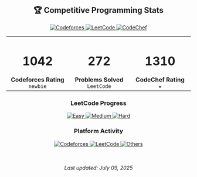 <!-- Competitive Programming Stats - Dark Theme -->

<div align="center">

  <!-- Title with custom styling -->
  <h2>🏆 Competitive Programming Stats</h2>

  <!-- Main Stats Cards - Top Row -->
  <a href="https://codeforces.com/profile/bhanuteja_g">
    <img src="https://img.shields.io/badge/Codeforces-1042-58d3b9?style=for-the-badge&logo=codeforces&logoColor=white&labelColor=0d1117" alt="Codeforces">
  </a>
  <a href="https://leetcode.com/bhanuteja_g/">
    <img src="https://img.shields.io/badge/LeetCode-272_problems-58d3b9?style=for-the-badge&logo=leetcode&logoColor=white&labelColor=0d1117" alt="LeetCode">
  </a>
  <a href="https://www.codechef.com/users/bhanuteja_g">
    <img src="https://img.shields.io/badge/CodeChef-1310-58d3b9?style=for-the-badge&logo=codechef&logoColor=white&labelColor=0d1117" alt="CodeChef">
  </a>

  <!-- Stats Summary in GitHub-compatible table -->
  <table>
    <tr>
      <td align="center" width="200">
        <h1>1042</h1>
        <strong>Codeforces Rating</strong>
        <br>
        <code>newbie</code>
      </td>
      <td align="center" width="200">
        <h1>272</h1>
        <strong>Problems Solved</strong>
        <br>
        <code>LeetCode</code>
      </td>
      <td align="center" width="200">
        <h1>1310</h1>
        <strong>CodeChef Rating</strong>
        <br>
        <code>★</code>
      </td>
    </tr>
  </table>

  <!-- LeetCode Progress -->
  <h3>LeetCode Progress</h3>
  <a href="https://leetcode.com/bhanuteja_g/">
    <img src="https://img.shields.io/badge/Easy-145-3498db?style=flat-square&labelColor=0d1117" alt="Easy">
    <img src="https://img.shields.io/badge/Medium-107-f39c12?style=flat-square&labelColor=0d1117" alt="Medium">
    <img src="https://img.shields.io/badge/Hard-20-e74c3c?style=flat-square&labelColor=0d1117" alt="Hard">
  </a>

  <!-- Platform Distribution -->
  <h3>Platform Activity</h3>
  <a href="#">
    <img src="https://img.shields.io/badge/Codeforces-17%25-58d3b9?style=flat-square&labelColor=0d1117" alt="Codeforces">
    <img src="https://img.shields.io/badge/LeetCode-77%25-58d3b9?style=flat-square&labelColor=0d1117" alt="LeetCode">
    <img src="https://img.shields.io/badge/Others-6%25-58d3b9?style=flat-square&labelColor=0d1117" alt="Others">
  </a>
  
  <br><br>
  <i>Last updated: July 09, 2025</i>
</div>